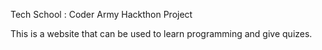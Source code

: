 Tech School : Coder Army Hackthon Project

This is a website that can be used to learn programming and give quizes.
